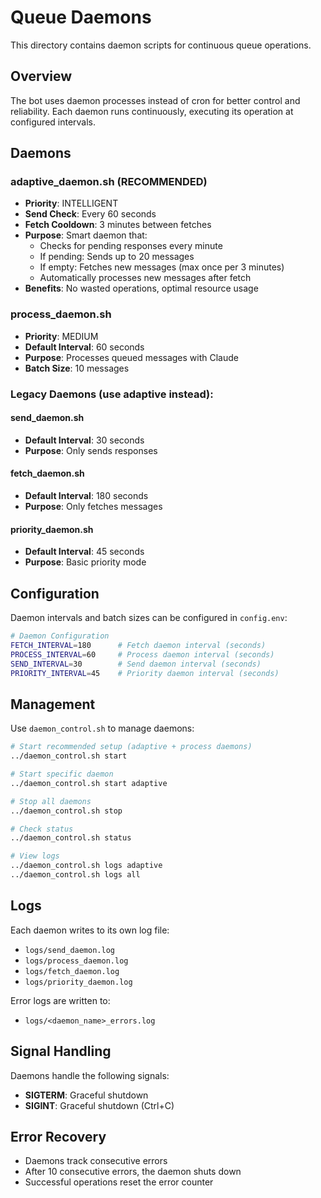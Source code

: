 # Queue Daemons

This directory contains daemon scripts for continuous queue operations.

## Overview

The bot uses daemon processes instead of cron for better control and reliability. Each daemon runs continuously, executing its operation at configured intervals.

## Daemons

### adaptive_daemon.sh (RECOMMENDED)
- **Priority**: INTELLIGENT
- **Send Check**: Every 60 seconds
- **Fetch Cooldown**: 3 minutes between fetches
- **Purpose**: Smart daemon that:
  - Checks for pending responses every minute
  - If pending: Sends up to 20 messages
  - If empty: Fetches new messages (max once per 3 minutes)
  - Automatically processes new messages after fetch
- **Benefits**: No wasted operations, optimal resource usage

### process_daemon.sh
- **Priority**: MEDIUM
- **Default Interval**: 60 seconds
- **Purpose**: Processes queued messages with Claude
- **Batch Size**: 10 messages

### Legacy Daemons (use adaptive instead):

#### send_daemon.sh
- **Default Interval**: 30 seconds
- **Purpose**: Only sends responses

#### fetch_daemon.sh
- **Default Interval**: 180 seconds
- **Purpose**: Only fetches messages

#### priority_daemon.sh
- **Default Interval**: 45 seconds
- **Purpose**: Basic priority mode

## Configuration

Daemon intervals and batch sizes can be configured in `config.env`:

```bash
# Daemon Configuration
FETCH_INTERVAL=180      # Fetch daemon interval (seconds)
PROCESS_INTERVAL=60     # Process daemon interval (seconds)
SEND_INTERVAL=30        # Send daemon interval (seconds)
PRIORITY_INTERVAL=45    # Priority daemon interval (seconds)
```

## Management

Use `daemon_control.sh` to manage daemons:

```bash
# Start recommended setup (adaptive + process daemons)
../daemon_control.sh start

# Start specific daemon
../daemon_control.sh start adaptive

# Stop all daemons
../daemon_control.sh stop

# Check status
../daemon_control.sh status

# View logs
../daemon_control.sh logs adaptive
../daemon_control.sh logs all
```

## Logs

Each daemon writes to its own log file:
- `logs/send_daemon.log`
- `logs/process_daemon.log`
- `logs/fetch_daemon.log`
- `logs/priority_daemon.log`

Error logs are written to:
- `logs/<daemon_name>_errors.log`

## Signal Handling

Daemons handle the following signals:
- **SIGTERM**: Graceful shutdown
- **SIGINT**: Graceful shutdown (Ctrl+C)

## Error Recovery

- Daemons track consecutive errors
- After 10 consecutive errors, the daemon shuts down
- Successful operations reset the error counter